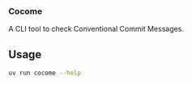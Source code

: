 ### Cocome

A CLI tool to check Conventional Commit Messages.

## Usage

```bash
uv run cocome --help
```
